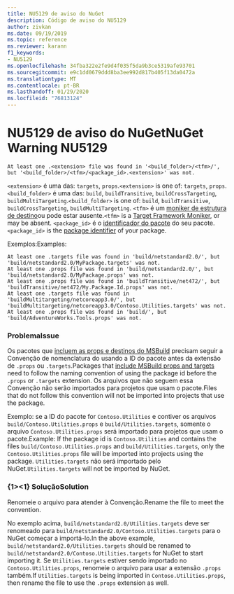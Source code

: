 ```yaml
---
title: NU5129 de aviso do NuGet
description: Código de aviso do NU5129
author: zivkan
ms.date: 09/19/2019
ms.topic: reference
ms.reviewer: karann
f1_keywords:
- NU5129
ms.openlocfilehash: 34fba322e2fe9d4f035f5da9b3ce5319afe93701
ms.sourcegitcommit: e9c1dd0679ddd8ba3ee992d817b405f13da0472a
ms.translationtype: MT
ms.contentlocale: pt-BR
ms.lasthandoff: 01/29/2020
ms.locfileid: "76813124"
---
```

# <a name="nuget-warning-nu5129"></a><span data-ttu-id="0a1ef-103">NU5129 de aviso do NuGet</span><span class="sxs-lookup"><span data-stu-id="0a1ef-103">NuGet Warning NU5129</span></span>

```
At least one .<extension> file was found in '<build_folder>/<tfm>/', but '<build_folder>/<tfm>/<package_id>.<extension>' was not.
```

<span data-ttu-id="0a1ef-104">`<extension>` é uma das: `targets`, `props`.</span><span class="sxs-lookup"><span data-stu-id="0a1ef-104">`<extension>` is one of: `targets`, `props`.</span></span>
<span data-ttu-id="0a1ef-105">`<build_folder>` é uma das: `build`, `buildTransitive`, `buildCrossTargeting`, `buildMultiTargeting`.</span><span class="sxs-lookup"><span data-stu-id="0a1ef-105">`<build_folder>` is one of: `build`, `buildTransitive`, `buildCrossTargeting`, `buildMultiTargeting`.</span></span>
<span data-ttu-id="0a1ef-106">`<tfm>` é um [moniker de estrutura de destino](../target-frameworks.md)ou pode estar ausente.</span><span class="sxs-lookup"><span data-stu-id="0a1ef-106">`<tfm>` is a [Target Framework Moniker](../target-frameworks.md), or may be absent.</span></span>
<span data-ttu-id="0a1ef-107">`<package_id>` é o [identificador do pacote](../nuspec.md#id) do seu pacote.</span><span class="sxs-lookup"><span data-stu-id="0a1ef-107">`<package_id>` is the [package identifier](../nuspec.md#id) of your package.</span></span>

<span data-ttu-id="0a1ef-108">Exemplos:</span><span class="sxs-lookup"><span data-stu-id="0a1ef-108">Examples:</span></span>

```
At least one .targets file was found in 'build/netstandard2.0/', but 'build/netstandard2.0/MyPackage.targets' was not.
At least one .props file was found in 'build/netstandard2.0/', but 'build/netstandard2.0/MyPackage.props' was not.
At least one .props file was found in 'buildTransitive/net472/', but 'buildTransitive/net472/My.Package.Id.props' was not.
At least one .targets file was found in 'buildMultitargeting/netcoreapp3.0/', but 'buildMultitargeting/netcoreapp3.0/Contoso.Utilities.targets' was not.
At least one .props file was found in 'build/', but 'build/AdventureWorks.Tools.props' was not.
```

### <a name="issue"></a><span data-ttu-id="0a1ef-109">Problema</span><span class="sxs-lookup"><span data-stu-id="0a1ef-109">Issue</span></span>

<span data-ttu-id="0a1ef-110">Os pacotes que [incluem as props e destinos do MSBuild](../../create-packages/creating-a-package.md#include-msbuild-props-and-targets-in-a-package) precisam seguir a Convenção de nomenclatura do usando a ID do pacote antes da extensão de `.props` ou `.targets`.</span><span class="sxs-lookup"><span data-stu-id="0a1ef-110">Packages that [include MSBuild props and targets](../../create-packages/creating-a-package.md#include-msbuild-props-and-targets-in-a-package) need to follow the naming convention of using the package id before the `.props` or `.targets` extension.</span></span> <span data-ttu-id="0a1ef-111">Os arquivos que não seguem essa Convenção não serão importados para projetos que usam o pacote.</span><span class="sxs-lookup"><span data-stu-id="0a1ef-111">Files that do not follow this convention will not be imported into projects that use the package.</span></span>

<span data-ttu-id="0a1ef-112">Exemplo: se a ID do pacote for `Contoso.Utilities` e contiver os arquivos `build/Contoso.Utilities.props` e `build/Utilities.targets`, somente o arquivo `Contoso.Utilities.props` será importado para projetos que usam o pacote.</span><span class="sxs-lookup"><span data-stu-id="0a1ef-112">Example: If the package id is `Contoso.Utilities` and contains the files `build/Contoso.Utilities.props` and `build/Utilities.targets`, only the `Contoso.Utilities.props` file will be imported into projects using the package.</span></span> <span data-ttu-id="0a1ef-113">`Utilities.targets` não será importado pelo NuGet.</span><span class="sxs-lookup"><span data-stu-id="0a1ef-113">`Utilities.targets` will not be imported by NuGet.</span></span>

### <a name="solution"></a><span data-ttu-id="0a1ef-114">{1&gt;&lt;1} Solução</span><span class="sxs-lookup"><span data-stu-id="0a1ef-114">Solution</span></span>

<span data-ttu-id="0a1ef-115">Renomeie o arquivo para atender à Convenção.</span><span class="sxs-lookup"><span data-stu-id="0a1ef-115">Rename the file to meet the convention.</span></span>

<span data-ttu-id="0a1ef-116">No exemplo acima, `build/netstandard2.0/Utilities.targets` deve ser renomeado para `build/netstandard2.0/Contoso.Utilities.targets` para o NuGet começar a importá-lo.</span><span class="sxs-lookup"><span data-stu-id="0a1ef-116">In the above example, `build/netstandard2.0/Utilities.targets` should be renamed to `build/netstandard2.0/Contoso.Utilities.targets` for NuGet to start importing it.</span></span> <span data-ttu-id="0a1ef-117">Se `Utilities.targets` estiver sendo importado no `Contoso.Utilities.props`, renomeie o arquivo para usar a extensão `.props` também.</span><span class="sxs-lookup"><span data-stu-id="0a1ef-117">If `Utilities.targets` is being imported in `Contoso.Utilities.props`, then rename the file to use the `.props` extension as well.</span></span>
